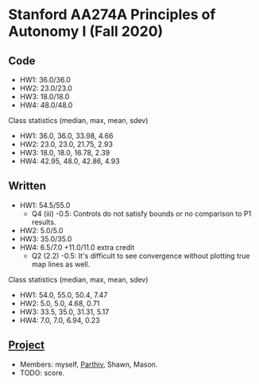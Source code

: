 # Stanford AA274A Principles of Autonomy I (Fall 2020)

## Code
* HW1: 36.0/36.0
* HW2: 23.0/23.0
* HW3: 18.0/18.0
* HW4: 48.0/48.0

Class statistics (median, max, mean, sdev)
* HW1: 36.0, 36.0, 33.98, 4.66
* HW2: 23.0, 23.0, 21.75, 2.93
* HW3: 18.0, 18.0, 16.78, 2.39
* HW4: 42.95, 48.0, 42.86, 4.93

## Written
* HW1: 54.5/55.0
    * Q4 (iii) -0.5: Controls do not satisfy bounds or no comparison to P1 results.
* HW2: 5.0/5.0
* HW3: 35.0/35.0
* HW4: 6.5/7.0 +11.0/11.0 extra credit
   * Q2 (2.2) -0.5: It's difficult to see convergence without plotting true map lines as well.

Class statistics (median, max, mean, sdev)
* HW1: 54.0, 55.0, 50.4, 7.47
* HW2: 5.0, 5.0, 4.68, 0.71
* HW3: 33.5, 35.0, 31.31, 5.17
* HW4: 7.0, 7.0, 6.94, 0.23

## [Project](https://github.com/lqkhoo/aa274a-fall-2020-project)
* Members: myself, [Parthiv](https://github.com/parthiv-krishna), Shawn, Mason.
* TODO: score.
